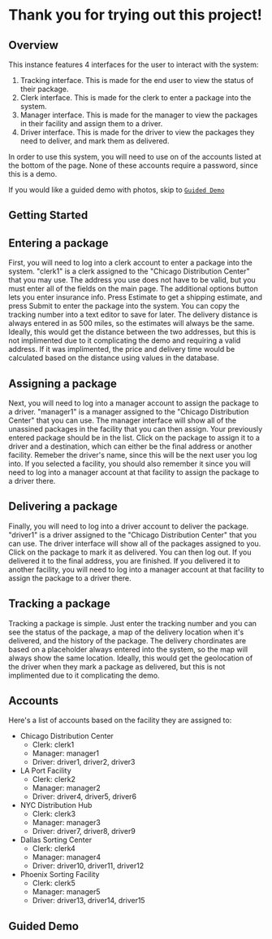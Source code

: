 # Thank you for trying out this project!

## Overview
This instance features 4 interfaces for the user to interact with the system:
1. Tracking interface. This is made for the end user to view the status of their package. 
2. Clerk interface. This is made for the clerk to enter a package into the system.
3. Manager interface. This is made for the manager to view the packages in their facility and assign them to a driver.
4. Driver interface. This is made for the driver to view the packages they need to deliver, and mark them as delivered.

In order to use this system, you will need to use on of the accounts listed at the bottom of the page. None of these accounts require a password, since this is a demo.

If you would like a guided demo with photos, skip to [`Guided Demo`](#-Guided-Demo)



## Getting Started
## Entering a package
First, you will need to log into a clerk account to enter a package into the system. "clerk1" is a clerk assigned to the "Chicago Distribution Center" that you may use. The address you use does not have to be valid, but you must enter all of the fields on the main page. The additional options button lets you enter insurance info. Press Estimate to get a shipping estimate, and press Submit to enter the package into the system. You can copy the tracking number into a text editor to save for later. The delivery distance is always entered in as 500 miles, so the estimates will always be the same. Ideally, this would get the distance between the two addresses, but this is not implimented due to it complicating the demo and requiring a valid address. If it was implimented, the price and delivery time would be calculated based on the distance using values in the database.


## Assigning a package
Next, you will need to log into a manager account to assign the package to a driver. "manager1" is a manager assigned to the "Chicago Distribution Center" that you can use. The manager interface will show all of the unassined packages in the facility that you can then assign. Your previously entered package should be in the list. Click on the package to assign it to a driver and a destination, which can either be the final address or another facility. Remeber the driver's name, since this will be the next user you log into. If you selected a facility, you should also remember it since you will need to log into a manager account at that facility to assign the package to a driver there. 

## Delivering a package
Finally, you will need to log into a driver account to deliver the package. "driver1" is a driver assigned to the "Chicago Distribution Center" that you can use. The driver interface will show all of the packages assigned to you. Click on the package to mark it as delivered. You can then log out. If you delivered it to the final address, you are finished. If you delivered it to another facility, you will need to log into a manager account at that facility to assign the package to a driver there. 

## Tracking a package
Tracking a package is simple. Just enter the tracking number and you can see the status of the package, a map of the delivery location when it's delivered, and the history of the package. The delivery chordinates are based on a placeholder always entered into the system, so the map will always show the same location. Ideally, this would get the geolocation of the driver when they mark a package as delivered, but this is not implimented due to it complicating the demo.


## Accounts
Here's a list of accounts based on the facility they are assigned to:
- Chicago Distribution Center
  - Clerk: clerk1
  - Manager: manager1
  - Driver: driver1, driver2, driver3
- LA Port Facility
    - Clerk: clerk2
    - Manager: manager2
    - Driver: driver4, driver5, driver6
- NYC Distribution Hub
    - Clerk: clerk3
    - Manager: manager3
    - Driver: driver7, driver8, driver9
- Dallas Sorting Center
    - Clerk: clerk4
    - Manager: manager4
    - Driver: driver10, driver11, driver12
- Phoenix Sorting Facility
    - Clerk: clerk5
    - Manager: manager5
    - Driver: driver13, driver14, driver15

## Guided Demo





